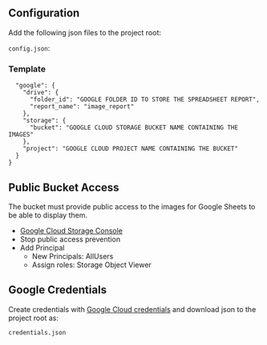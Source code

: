 ## Configuration

Add the following json files to the project root:

`config.json`:

### Template

```{
  "google": {
    "drive": {
      "folder_id": "GOOGLE FOLDER ID TO STORE THE SPREADSHEET REPORT",
      "report_name": "image_report"
    },
    "storage": {
      "bucket": "GOOGLE CLOUD STORAGE BUCKET NAME CONTAINING THE IMAGES"
    },
    "project": "GOOGLE CLOUD PROJECT NAME CONTAINING THE BUCKET"
  }
}
```

## Public Bucket Access

The bucket must provide public access to the images for Google Sheets to be able to display them.

* [Google Cloud Storage Console](https://console.cloud.google.com/storage/browser)
* Stop public access prevention
* Add Principal
	* New Principals: AllUsers
	* Assign roles: Storage Object Viewer

## Google Credentials
Create credentials with [Google Cloud credentials](https://console.cloud.google.com/apis/credentials) and download json to the project root as:

`credentials.json`


